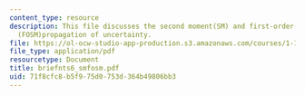 ```yaml
---
content_type: resource
description: This file discusses the second moment(SM) and first-order-second-moment
  (FOSM)propagation of uncertainty.
file: https://ol-ocw-studio-app-production.s3.amazonaws.com/courses/1-151-probability-and-statistics-in-engineering-spring-2005/71f8cfc8b5f975d0753d364b49806bb3_briefnts6_smfosm.pdf
file_type: application/pdf
resourcetype: Document
title: briefnts6_smfosm.pdf
uid: 71f8cfc8-b5f9-75d0-753d-364b49806bb3
---
```

